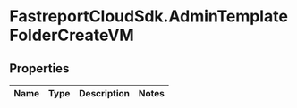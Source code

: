 # FastreportCloudSdk.AdminTemplateFolderCreateVM

## Properties

Name | Type | Description | Notes
------------ | ------------- | ------------- | -------------


